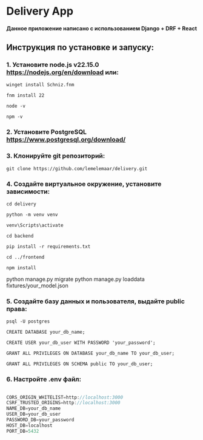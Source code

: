 # Delivery App
#### Данное приложение написано с использованием Django + DRF + React

## Инструкция по установке и запуску:

### 1. Установите node.js v22.15.0 https://nodejs.org/en/download или:
```
winget install Schniz.fnm

fnm install 22

node -v 

npm -v 
```
### 2. Установите PostgreSQL https://www.postgresql.org/download/

### 3. Клонируйте git репозиторий:
```
git clone https://github.com/lemelemaar/delivery.git
```

### 4. Создайте виртуальное окружение, установите зависимости:
```
cd delivery

python -m venv venv

venv\Scripts\activate

cd backend

pip install -r requirements.txt

cd ../frontend

npm install
```
python manage.py migrate
python manage.py loaddata fixtures/your_model.json
### 5. Создайте базу данных и пользователя, выдайте public права:
```
psql -U postgres

CREATE DATABASE your_db_name;

CREATE USER your_db_user WITH PASSWORD 'your_password';

GRANT ALL PRIVILEGES ON DATABASE your_db_name TO your_db_user;

GRANT ALL PRIVILEGES ON SCHEMA public TO your_db_user;
```

### 6. Настройте .env файл:
```javascript

CORS_ORIGIN_WHITELIST=http://localhost:3000
CSRF_TRUSTED_ORIGINS=http://localhost:3000
NAME_DB=your_db_name
USER_DB=your_db_user
PASSWORD_DB=your_password
HOST_DB=localhost
PORT_DB=5432

```